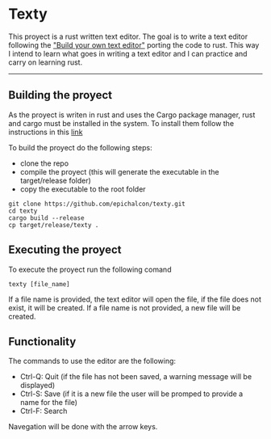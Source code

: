 # Texty

This proyect is a rust written text editor. The goal is to write a text editor following the ["Build your own text editor"](https://viewsourcecode.org/snaptoken/kilo/index.html) porting the code to rust. This way I intend to learn what goes in writing a text editor and I can practice and carry on learning rust.

---

## Building the proyect

As the proyect is writen in rust and uses the Cargo package manager, rust and cargo must be installed in the system. To install them follow the instructions in this [link](https://doc.rust-lang.org/cargo/getting-started/installation.html) 

To build the proyect do the following steps:
- clone the repo
- compile the proyect (this will generate the executable in the target/release folder)
- copy the executable to the root folder

```
git clone https://github.com/epichalcon/texty.git
cd texty 
cargo build --release
cp target/release/texty .
```

## Executing the proyect

To execute the proyect run the following comand 

`texty [file_name]`

If a file name is provided, the text editor will open the file, if the file does not exist, it will be created. If a file name is not provided, a new file will be created.

## Functionality

The commands to use the editor are the following:
- Ctrl-Q: Quit (if the file has not been saved, a warning message will be displayed)
- Ctrl-S: Save (if it is a new file the user will be promped to provide a name for the file)
- Ctrl-F: Search

Navegation will be done with the arrow keys.
